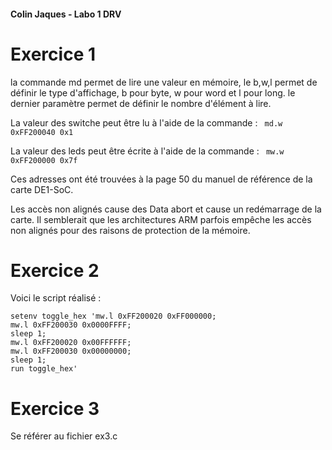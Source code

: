 #### Colin Jaques - Labo 1 DRV

# Exercice 1
la commande md permet de lire une valeur en mémoire, le b,w,l permet de définir le type d'affichage, b pour byte, w pour word et l pour long. le dernier paramètre permet de définir le nombre d'élément à lire.


La valeur des switche peut être lu à l'aide de la commande : ``` md.w 0xFF200040 0x1```

La valeur des leds peut être écrite à l'aide de la commande : ``` mw.w 0xFF200000 0x7f```

Ces adresses ont été trouvées à la page 50 du manuel de référence de la carte DE1-SoC.

Les accès non alignés cause des Data abort et cause un redémarrage de la carte. Il semblerait que les architectures ARM parfois empêche les accès non alignés pour des raisons de protection de la mémoire.

# Exercice 2

Voici le script réalisé : 
```assembly
setenv toggle_hex 'mw.l 0xFF200020 0xFF000000;
mw.l 0xFF200030 0x0000FFFF;
sleep 1;
mw.l 0xFF200020 0x00FFFFFF;
mw.l 0xFF200030 0x00000000;
sleep 1;
run toggle_hex'
```

# Exercice 3
Se référer au fichier ex3.c